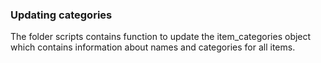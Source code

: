 
### Updating categories
The folder scripts contains function to update the item_categories object which contains information about names and categories for all items.
